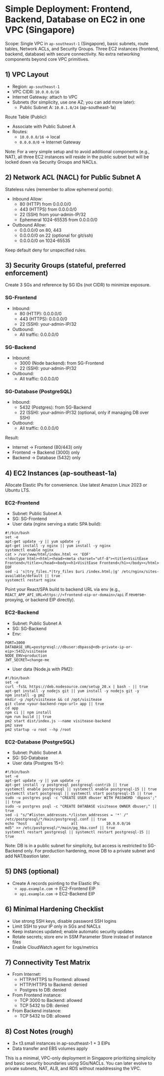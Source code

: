 # Simple Deployment: Frontend, Backend, Database on EC2 in one VPC (Singapore)

Scope: Single VPC in `ap-southeast-1` (Singapore), basic subnets, route tables, Network ACLs, and Security Groups. Three EC2 instances (frontend, backend, database) with secure connectivity. No extra networking components beyond core VPC primitives.

## 1) VPC Layout

- Region: `ap-southeast-1`
- VPC CIDR: `10.0.0.0/16`
- Internet Gateway: attach to VPC
- Subnets (for simplicity, use one AZ; you can add more later):
  - Public Subnet A: `10.0.1.0/24` (ap-southeast-1a)

Route Table (Public):
- Associate with Public Subnet A
- Routes:
  - `10.0.0.0/16` -> local
  - `0.0.0.0/0` -> Internet Gateway

Note: For a very simple setup and to avoid additional components (e.g., NAT), all three EC2 instances will reside in the public subnet but will be locked down via Security Groups and NACLs.

## 2) Network ACL (NACL) for Public Subnet A

Stateless rules (remember to allow ephemeral ports):
- Inbound Allow:
  - 80 (HTTP) from 0.0.0.0/0
  - 443 (HTTPS) from 0.0.0.0/0
  - 22 (SSH) from your-admin-IP/32
  - Ephemeral 1024-65535 from 0.0.0.0/0
- Outbound Allow:
  - 0.0.0.0/0 on 80, 443
  - 0.0.0.0/0 on 22 (optional for git/ssh)
  - 0.0.0.0/0 on 1024-65535

Keep default deny for unspecified rules.

## 3) Security Groups (stateful, preferred enforcement)

Create 3 SGs and reference by SG IDs (not CIDR) to minimize exposure.

### SG-Frontend
- Inbound:
  - 80 (HTTP): 0.0.0.0/0
  - 443 (HTTPS): 0.0.0.0/0
  - 22 (SSH): your-admin-IP/32
- Outbound:
  - All traffic: 0.0.0.0/0

### SG-Backend
- Inbound:
  - 3000 (Node backend): from SG-Frontend
  - 22 (SSH): your-admin-IP/32
- Outbound:
  - All traffic: 0.0.0.0/0

### SG-Database (PostgreSQL)
- Inbound:
  - 5432 (Postgres): from SG-Backend
  - 22 (SSH): your-admin-IP/32 (optional, only if managing DB over SSH)
- Outbound:
  - All traffic: 0.0.0.0/0

Result:
- Internet -> Frontend (80/443) only
- Frontend -> Backend (3000) only
- Backend -> Database (5432) only

## 4) EC2 Instances (ap-southeast-1a)

Allocate Elastic IPs for convenience. Use latest Amazon Linux 2023 or Ubuntu LTS.

### EC2-Frontend
- Subnet: Public Subnet A
- SG: SG-Frontend
- User data (nginx serving a static SPA build):
```
#!/bin/bash
set -e
apt-get update -y || yum update -y
apt-get install -y nginx || yum install -y nginx
systemctl enable nginx
cat > /var/www/html/index.html << 'EOF'
<!doctype html><html><head><meta charset="utf-8"><title>VisitEase Frontend</title></head><body><h1>VisitEase Frontend</h1></body></html>
EOF
sed -i 's|try_files.*|try_files $uri /index.html;|g' /etc/nginx/sites-available/default || true
systemctl restart nginx
```

Point your React/SPA build to backend URL via env (e.g., `REACT_APP_API_URL=https://<frontend-eip-or-domain>/api` if reverse-proxying, or backend EIP directly).

### EC2-Backend
- Subnet: Public Subnet A
- SG: SG-Backend
- Env:
```
PORT=3000
DATABASE_URL=postgresql://dbuser:dbpass@<db-private-ip-or-eip>:5432/visitease
NODE_ENV=production
JWT_SECRET=change-me
```
- User data (Node.js with PM2):
```
#!/bin/bash
set -e
curl -fsSL https://deb.nodesource.com/setup_20.x | bash - || true
apt-get install -y nodejs git || yum install -y nodejs git -y
npm install -g pm2
mkdir -p /opt/visitease && cd /opt/visitease
git clone <your-backend-repo-url> app || true
cd app
npm ci || npm install
npm run build || true
pm2 start dist/index.js --name visitease-backend
pm2 save
pm2 startup -u root --hp /root
```

### EC2-Database (PostgreSQL)
- Subnet: Public Subnet A
- SG: SG-Database
- User data (Postgres 15+):
```
#!/bin/bash
set -e
apt-get update -y || yum update -y
apt-get install -y postgresql postgresql-contrib || true
systemctl enable postgresql || systemctl enable postgresql-15 || true
systemctl start postgresql || systemctl start postgresql-15 || true
sudo -u postgres psql -c "CREATE USER dbuser WITH PASSWORD 'dbpass';" || true
sudo -u postgres psql -c "CREATE DATABASE visitease OWNER dbuser;" || true
sed -i "s/^#listen_addresses.*/listen_addresses = '*' /" /etc/postgresql/*/main/postgresql.conf || true
echo "host    all             all             10.0.0.0/16            md5" >> /etc/postgresql/*/main/pg_hba.conf || true
systemctl restart postgresql || systemctl restart postgresql-15 || true
```

Note: DB is in a public subnet for simplicity, but access is restricted to SG-Backend only. For production hardening, move DB to a private subnet and add NAT/bastion later.

## 5) DNS (optional)

- Create A records pointing to the Elastic IPs:
  - `app.example.com` -> EC2-Frontend EIP
  - `api.example.com` -> EC2-Backend EIP

## 6) Minimal Hardening Checklist

- Use strong SSH keys, disable password SSH logins
- Limit SSH to your IP only in SGs and NACLs
- Keep instances updated; enable automatic security updates
- Rotate secrets; store env in SSM Parameter Store instead of instance files
- Enable CloudWatch agent for logs/metrics

## 7) Connectivity Test Matrix

- From Internet:
  - HTTP/HTTPS to Frontend: allowed
  - HTTP/HTTPS to Backend: denied
  - Postgres to DB: denied
- From Frontend instance:
  - TCP 3000 to Backend: allowed
  - TCP 5432 to DB: denied
- From Backend instance:
  - TCP 5432 to DB: allowed

## 8) Cost Notes (rough)

- 3× t3.small instances in ap-southeast-1 + 3 EIPs
- Data transfer and EBS volumes apply

This is a minimal, VPC-only deployment in Singapore prioritizing simplicity and basic security boundaries using SGs/NACLs. You can later evolve to private subnets, NAT, ALB, and RDS without readdressing the VPC.


